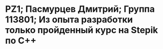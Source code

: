# PZ1; Пасмурцев Дмитрий; Группа 113801; Из опыта разработки только пройденный курс на Stepik по С++
